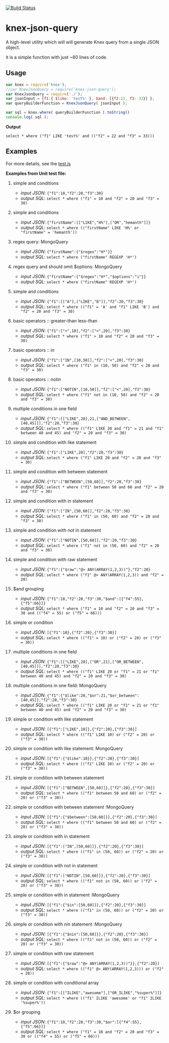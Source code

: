 [![Build Status](https://travis-ci.org/harish2704/knex-json-query.svg?branch=master)](https://travis-ci.org/harish2704/knex-json-query)
# knex-json-query
A high-level utility which will will generate Knex query from a single JSON object.

it is a simple function with just ~80 lines of code.

## Usage

```javascript
var knex = require('knex');
//var KnexJsonQuery = require('knex-json-query');
var KnexJsonQuery = require('./');
var jsonInput = {f1:{ $like: 'test%' }, $and: [{f2:22, f3: 33}] };
var queryBuilderFunction = KnexJsonQuery( jsonInput );

var sql = knex.where( queryBuilderFunction ).toString()
console.log( sql );

```

**Output**
```
select * where ("f1" LIKE 'test%' and (("f2" = 22 and "f3" = 33)))
```

## Examples

For more details, see the [test.js](./test.js)

**Examples from Unit test file:**

1. simple and conditions
    - *input JSON*: `{"f1":10,"f2":20,"f3":30}`
    - *output SQL*: `select * where ("f1" = 10 and "f2" = 20 and "f3" = 30)`

2. simple and conditions
    - *input JSON*: `{"firstName":[["LIKE","H%"],["OR","hemanth"]]}`
    - *output SQL*: `select * where (("firstName" LIKE 'H%' or "firstName" = 'hemanth'))`

3. regex query: MongoQuery
    - *input JSON*: `{"firstName":{"$regex":"H*"}}`
    - *output SQL*: `select * where ("firstName" REGEXP 'H*')`

4. regex query and should omit $options: MongoQuery
    - *input JSON*: `{"firstName":{"$regex":"H*","$options":"i"}}`
    - *output SQL*: `select * where ("firstName" REGEXP 'H*')`

5. simple and conditions
    - *input JSON*: `{"f1":[["A"],["LIKE","B"]],"f2":20,"f3":30}`
    - *output SQL*: `select * where (("f1" = 'A' and "f1" LIKE 'B') and "f2" = 20 and "f3" = 30)`

6. basic operators :: greater-than less-than
    - *input JSON*: `{"f1":[">",10],"f2":["<",20],"f3":30}`
    - *output SQL*: `select * where ("f1" > 10 and "f2" < 20 and "f3" = 30)`

7. basic operators :: in
    - *input JSON*: `{"f1":["IN",[10,50]],"f2":["<",20],"f3":30}`
    - *output SQL*: `select * where ("f1" in (10, 50) and "f2" < 20 and "f3" = 30)`

8. basic operators :: notin
    - *input JSON*: `{"f1":["NOTIN",[10,50]],"f2":["<",20],"f3":30}`
    - *output SQL*: `select * where ("f1" not in (10, 50) and "f2" < 20 and "f3" = 30)`

9. multiple conditions in one field
    - *input JSON*: `{"f1":[["LIKE",20],21,["AND_BETWEEN",[40,45]]],"f2":20,"f3":30}`
    - *output SQL*: `select * where (("f1" LIKE 20 and "f1" = 21 and "f1" between 40 and 45) and "f2" = 20 and "f3" = 30)`

10. simple and condition with like statement
    - *input JSON*: `{"f1":["LIKE",20],"f2":20,"f3":30}`
    - *output SQL*: `select * where ("f1" LIKE 20 and "f2" = 20 and "f3" = 30)`

11. simple and condition with between statement
    - *input JSON*: `{"f1":["BETWEEN",[50,60]],"f2":20,"f3":30}`
    - *output SQL*: `select * where ("f1" between 50 and 60 and "f2" = 20 and "f3" = 30)`

12. simple and condition with in statement
    - *input JSON*: `{"f1":["IN",[50,60]],"f2":20,"f3":30}`
    - *output SQL*: `select * where ("f1" in (50, 60) and "f2" = 20 and "f3" = 30)`

13. simple and condition with not in statement
    - *input JSON*: `{"f1":["NOTIN",[50,60]],"f2":20,"f3":30}`
    - *output SQL*: `select * where ("f1" not in (50, 60) and "f2" = 20 and "f3" = 30)`

14. simple and condition with raw statement
    - *input JSON*: `{"f1":{"$raw":"@> ANY(ARRAY(1,2,3))"},"f2":20}`
    - *output SQL*: `select * where ("f1" @> ANY(ARRAY(1,2,3)) and "f2" = 20)`

15. $and grouping
    - *input JSON*: `{"f1":10,"f2":20,"f3":30,"$and":[{"f4":55},{"f5":66}]}`
    - *output SQL*: `select * where ("f1" = 10 and "f2" = 20 and "f3" = 30 and (("f4" = 55) or ("f5" = 66)))`

16. simple or condition
    - *input JSON*: `[{"f1":10},{"f2":20},{"f3":30}]`
    - *output SQL*: `select * where (("f1" = 10) or ("f2" = 20) or ("f3" = 30))`

17. multiple conditions in one field
    - *input JSON*: `{"f1":[["LIKE",20],["OR",21],["OR_BETWEEN",[40,45]]],"f2":20,"f3":30}`
    - *output SQL*: `select * where (("f1" LIKE 20 or "f1" = 21 or "f1" between 40 and 45) and "f2" = 20 and "f3" = 30)`

18. multiple conditions in one field: MongoQuery
    - *input JSON*: `{"f1":{"$like":20,"$or":21,"$or_between":[40,45]},"f2":20,"f3":30}`
    - *output SQL*: `select * where (("f1" LIKE 20 or "f1" = 21 or "f1" between 40 and 45) and "f2" = 20 and "f3" = 30)`

19. simple or condition with like statement
    - *input JSON*: `[{"f1":["LIKE",10]},{"f2":20},{"f3":30}]`
    - *output SQL*: `select * where (("f1" LIKE 10) or ("f2" = 20) or ("f3" = 30))`

20. simple or condition with like statement: MongoQuery
    - *input JSON*: `[{"f1":{"$like":10}},{"f2":20},{"f3":30}]`
    - *output SQL*: `select * where (("f1" LIKE 10) or ("f2" = 20) or ("f3" = 30))`

21. simple or condition with between statement
    - *input JSON*: `[{"f1":["BETWEEN",[50,60]]},{"f2":20},{"f3":30}]`
    - *output SQL*: `select * where (("f1" between 50 and 60) or ("f2" = 20) or ("f3" = 30))`

22. simple or condition with between statement :MongoQuery
    - *input JSON*: `[{"f1":{"$between":[50,60]}},{"f2":20},{"f3":30}]`
    - *output SQL*: `select * where (("f1" between 50 and 60) or ("f2" = 20) or ("f3" = 30))`

23. simple or condition with in statement
    - *input JSON*: `[{"f1":["IN",[50,60]]},{"f2":20},{"f3":30}]`
    - *output SQL*: `select * where (("f1" in (50, 60)) or ("f2" = 20) or ("f3" = 30))`

24. simple or condition with not in statement
    - *input JSON*: `[{"f1":["NOTIN",[50,60]]},{"f2":20},{"f3":30}]`
    - *output SQL*: `select * where (("f1" not in (50, 60)) or ("f2" = 20) or ("f3" = 30))`

25. simple or condition with in statement :MongoQuery
    - *input JSON*: `[{"f1":{"$in":[50,60]}},{"f2":20},{"f3":30}]`
    - *output SQL*: `select * where (("f1" in (50, 60)) or ("f2" = 20) or ("f3" = 30))`

26. simple or condition with nin statement :MongoQuery
    - *input JSON*: `[{"f1":{"$nin":[50,60]}},{"f2":20},{"f3":30}]`
    - *output SQL*: `select * where (("f1" not in (50, 60)) or ("f2" = 20) or ("f3" = 30))`

27. simple or condition with raw statement
    - *input JSON*: `[{"f1":{"$raw":"@> ANY(ARRAY(1,2,3))"}},{"f2":20}]`
    - *output SQL*: `select * where (("f1" @> ANY(ARRAY(1,2,3))) or ("f2" = 20))`

28. simple or condition with conditional array
    - *input JSON*: `{"f1":[["ILIKE","awesome"],["OR_ILIKE","%super%"]]}`
    - *output SQL*: `select * where (("f1" ILIKE 'awesome' or "f1" ILIKE '%super%'))`

29. $or grouping
    - *input JSON*: `{"f1":10,"f2":20,"f3":30,"$or":[{"f4":55},{"f5":66}]}`
    - *output SQL*: `select * where ("f1" = 10 and "f2" = 20 and "f3" = 30 or (("f4" = 55) or ("f5" = 66)))`



